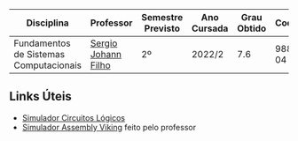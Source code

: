 | Disciplina | Professor | Semestre Previsto | Ano Cursada | Grau Obtido | CodiCred | Carga Horária |
| --- | --- | --- | --- | --- | --- | --- |
| Fundamentos de Sistemas Computacionais | [Sergio Johann Filho](https://github.com/sjohann81) | 2º | 2022/2 | 7.6 | 98800-04 | 60 |

## Links Úteis

- [Simulador Circuitos Lógicos](https://sourceforge.net/projects/circuit/files/2.7.x/2.7.1/)
- [Simulador Assembly Viking](https://github.com/sjohann81/viking) feito pelo professor
